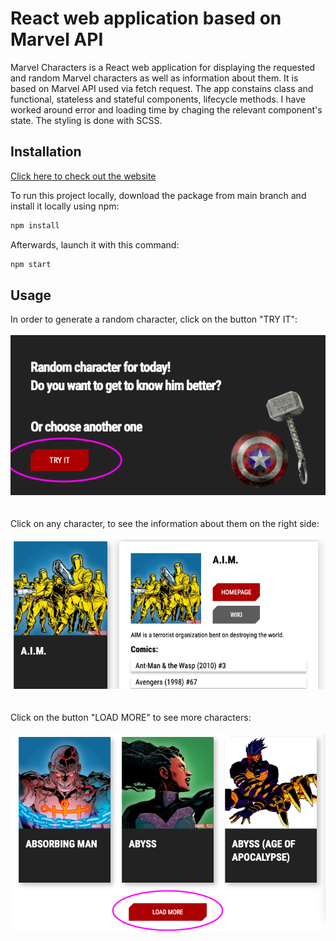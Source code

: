 # React web application based on Marvel API 

Marvel Characters is a React web application for displaying the requested and random Marvel characters as well as information about them.
It is based on Marvel API used via fetch request.
The app constains class and functional, stateless and stateful components, lifecycle methods. I have worked around error and loading time by chaging the relevant component's state.
The styling is done with SCSS.

## Installation

[Click here to check out the website](https://valeriiaproskuriakova.github.io/React-App-MarvelCharacters/)


To run this project locally, download the package from main branch and install it locally using npm:

```bash
npm install
```
Afterwards, launch it with this command:

```bash
npm start
```

## Usage

In order to generate a random character, click on the button "TRY IT":
\
\
![screenshot-tryit-button](/src/resources/img/screenshots_github/tryit.png?raw=true) 
\
\
\
 Click on any character, to see the information about them on the right side:
\
\
![screenshot-charinfo](/src/resources/img/screenshots_github/charinfo.png?raw=true)
\
\
\
 Click on the button "LOAD MORE" to see more characters:
\
\
![screenshot-charinfo](/src/resources/img/screenshots_github/loadmore.png?raw=true)

